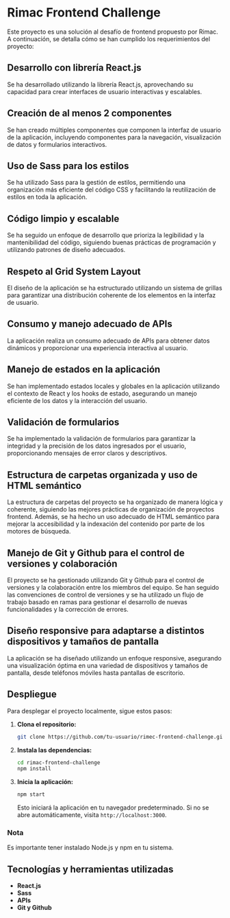 # Rimac Frontend Challenge

Este proyecto es una solución al desafío de frontend propuesto por Rimac. A continuación, se detalla cómo se han cumplido los requerimientos del proyecto:

## Desarrollo con librería React.js

Se ha desarrollado utilizando la librería React.js, aprovechando su capacidad para crear interfaces de usuario interactivas y escalables.

## Creación de al menos 2 componentes

Se han creado múltiples componentes que componen la interfaz de usuario de la aplicación, incluyendo componentes para la navegación, visualización de datos y formularios interactivos.

## Uso de Sass para los estilos

Se ha utilizado Sass para la gestión de estilos, permitiendo una organización más eficiente del código CSS y facilitando la reutilización de estilos en toda la aplicación.

## Código limpio y escalable

Se ha seguido un enfoque de desarrollo que prioriza la legibilidad y la mantenibilidad del código, siguiendo buenas prácticas de programación y utilizando patrones de diseño adecuados.

## Respeto al Grid System Layout

El diseño de la aplicación se ha estructurado utilizando un sistema de grillas para garantizar una distribución coherente de los elementos en la interfaz de usuario.

## Consumo y manejo adecuado de APIs

La aplicación realiza un consumo adecuado de APIs para obtener datos dinámicos y proporcionar una experiencia interactiva al usuario.

## Manejo de estados en la aplicación

Se han implementado estados locales y globales en la aplicación utilizando el contexto de React y los hooks de estado, asegurando un manejo eficiente de los datos y la interacción del usuario.

## Validación de formularios

Se ha implementado la validación de formularios para garantizar la integridad y la precisión de los datos ingresados por el usuario, proporcionando mensajes de error claros y descriptivos.

## Estructura de carpetas organizada y uso de HTML semántico

La estructura de carpetas del proyecto se ha organizado de manera lógica y coherente, siguiendo las mejores prácticas de organización de proyectos frontend. Además, se ha hecho un uso adecuado de HTML semántico para mejorar la accesibilidad y la indexación del contenido por parte de los motores de búsqueda.

## Manejo de Git y Github para el control de versiones y colaboración

El proyecto se ha gestionado utilizando Git y Github para el control de versiones y la colaboración entre los miembros del equipo. Se han seguido las convenciones de control de versiones y se ha utilizado un flujo de trabajo basado en ramas para gestionar el desarrollo de nuevas funcionalidades y la corrección de errores.

## Diseño responsive para adaptarse a distintos dispositivos y tamaños de pantalla

La aplicación se ha diseñado utilizando un enfoque responsive, asegurando una visualización óptima en una variedad de dispositivos y tamaños de pantalla, desde teléfonos móviles hasta pantallas de escritorio.

## Despliegue

Para desplegar el proyecto localmente, sigue estos pasos:

1. **Clona el repositorio:**
   ```bash
   git clone https://github.com/tu-usuario/rimec-frontend-challenge.git
   ```

2. **Instala las dependencias:**
   ```bash
   cd rimac-frontend-challenge
   npm install
   ```

3. **Inicia la aplicación:**
   ```bash
   npm start
   ```

   Esto iniciará la aplicación en tu navegador predeterminado. Si no se abre automáticamente, visita `http://localhost:3000`.

### Nota

Es importante tener instalado Node.js y npm en tu sistema.

## Tecnologías y herramientas utilizadas

- **React.js**
- **Sass**
- **APIs**
- **Git y Github**
